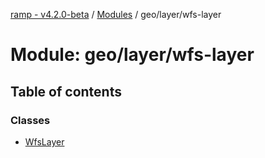 [ramp - v4.2.0-beta](../README.md) / [Modules](../modules.md) / geo/layer/wfs-layer

# Module: geo/layer/wfs-layer

## Table of contents

### Classes

- [WfsLayer](../classes/geo_layer_wfs_layer.WfsLayer.md)
